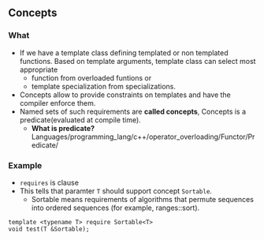 ## Concepts
### What
- If we have a template class defining templated or non templated functions. Based on template arguments, template class can select most appropriate
  - function from overloaded funtions or
  - template specialization from specializations. 
 - Concepts allow to provide constraints on templates and have the compiler enforce them.
- Named sets of such requirements are **called concepts**, Concepts is a predicate(evaluated at compile time).
  - **What is predicate?** Languages/programming_lang/c++/operator_overloading/Functor/Predicate/
  
### Example
- `requires` is clause
- This tells that paramter `T` should support concept `Sortable`.
  - Sortable means requirements of algorithms that permute sequences into ordered sequences (for example, ranges::sort).
```
template <typename T> require Sortable<T>
void test(T &Sortable);
```

